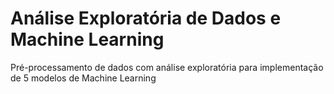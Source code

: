 # Análise Exploratória de Dados e Machine Learning
Pré-processamento de dados com análise exploratória para implementação de 5 modelos de Machine Learning
